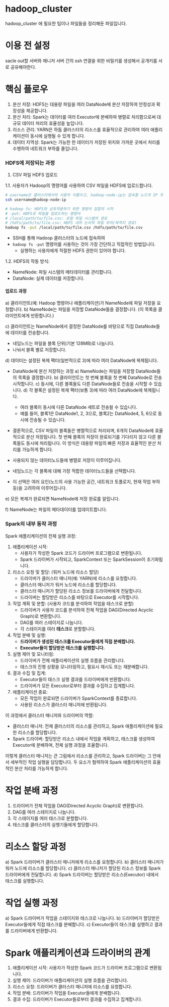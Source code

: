 # hadoop_cluster
hadoop_cluster 에 필요한 팁이나 파일들을 정리해둔 파일입니다.

# 이용 전 설정
sacle out할 서버와 매니저 서버 간의 ssh 연결을 위한 비밀키를 생성해서 공개키를 서로 공유해야한다.


# 핵심 플로우

1. 분산 저장: HDFS는 대용량 파일을 여러 DataNode에 분산 저장하여 안정성과 확장성을 제공합니다.
2. 분산 처리: Spark는 데이터를 여러 Executor에 분배하여 병렬로 처리함으로써 대규모 데이터 처리의 효율성을 높입니다.
3. 리소스 관리: YARN은 하둡 클러스터의 리소스를 효율적으로 관리하여 여러 애플리케이션이 동시에 실행될 수 있게 합니다.
4. 데이터 지역성: Spark는 가능한 한 데이터가 저장된 위치와 가까운 곳에서 처리를 수행하여 네트워크 부하를 줄입니다.

### HDFS에 저장되는 과정
1. CSV 파일 HDFS 업로드

1.1. 사용자가 Hadoop의 명령어를 사용하여 CSV 파일을 HDFS에 업로드합니다.

```bash
# username은 클러스터에서의 사용자 이름이고, hadoop-node-ip는 접속할 노드의 IP 주소입니다.
ssh username@hadoop-node-ip

# hadoop fs: HDFS와 상호작용하기 위한 명령어 집합의 시작
# -put: HDFS로 파일을 업로드하는 명령어
# /local/path/to/file.csv: 로컬 파일 시스템의 경로
# /hdfs/path/to/file.csv: HDFS 내의 논리적 파일 위치(목적지 경로)
hadoop fs -put /local/path/to/file.csv /hdfs/path/to/file.csv
```

- SSH를 통해 Hadoop 클러스터의 노드에 접속하여
- `hadoop fs -put` 명령어를 사용하는 것이 가장 간단하고 직접적인 방법입니다.
    - 실행하는 사용자에게 적절한 HDFS 권한이 있어야 합니다.

1.2. HDFS의 작동 방식:

- NameNode: 파일 시스템의 메타데이터를 관리합니다.
- DataNode: 실제 데이터를 저장합니다.

#### 업로드 과정

a) 클라이언트(예: Hadoop 명령어나 애플리케이션)가  NameNode에 파일 저장을 요청합니다.
b) NameNode는 파일을 저장할 DataNode들을 결정합니다. (이 목록을 클라이언트에게 반환합니다.)

c) 클라이언트는 NameNode에서 결정한 DataNode를 바탕으로 직접 DataNode들에 데이터를 전송합니다.

- 네임노드는 파일을 블록 단위(기본 128MB)로 나눕니다.
- 나눠서 블록 별로 저장합니다.

d) 데이터는 설정된 복제 팩터(일반적으로 3)에 따라 여러 DataNode에 복제됩니다.
- DataNode에 분산 저장하는 과정
    a) NameNode는 파일을 저장할 DataNode들의 목록을 결정합니다.
    b) 클라이언트는 첫 번째 블록을 첫 번째 DataNode로 전송 시작합니다.
    c) 동시에, 다른 블록들도 다른 DataNode들로 전송을 시작할 수 있습니다.
    d) 각 블록은 설정된 복제 팩터(보통 3)에 따라 여러 DataNode에 복제됩니다.
    - 여러 블록이 동시에 다른 DataNode 세트로 전송될 수 있습니다.
    - 예를 들어, 블록1은 DataNode1, 2, 3으로, 블록2는 DataNode4, 5, 6으로 동시에 전송될 수 있습니다.
    
- 결론적으로, CSV 파일의 블록들은 병렬적으로 처리되며, 6개의 DataNode에 효율적으로 분산 저장됩니다. 첫 번째 블록의 저장이 완료되기를 기다리지 않고 다른 블록들도 동시에 처리됩니다. 이 방식은 대용량 파일의 빠른 저장과 효율적인 분산 처리를 가능하게 합니다.

- 사용되지 않는 데이터노드들에 병렬로 저장이 이루어집니다.
- 네임노드는 각 블록에 대해 가장 적합한 데이터노드들을 선택합니다.
- 이 선택은 여러 요인(노드의 사용 가능한 공간, 네트워크 토폴로지, 현재 작업 부하 등)을 고려하여 이루어집니다.
  
e) 모든 복제가 완료되면 NameNode에 저장 완료를 알립니다.

f) NameNode는 파일의 메타데이터를 업데이트합니다.



### Spark의 내부 동작 과정
Spark 애플리케이션의 전체 실행 과정:

1. 애플리케이션 시작:
    - 사용자가 작성한 Spark 코드가 드라이버 프로그램으로 변환됩니다.
    - Spark 드라이버가 시작되고, SparkContext 또는 SparkSession이 초기화됩니다.
2. 리소스 요청 및 할당: (워커 노드에 리소스 할당)
    - 드라이버가 클러스터 매니저(예: YARN)에 리소스를 요청합니다.
    - 클러스터 매니저가 워커 노드에 리소스를 할당합니다.
    - 클러스터 매니저가 할당된 리소스 정보를 드라이버에게 전달합니다.
    - 드라이버는 할당받은 리소스를 바탕으로 Executor를 시작합니다.
3. 작업 계획 및 분할: (사용자 코드를 분석하여 작업을 태스크로 분할)
    - 드라이버가 사용자 코드를 분석하여 전체 작업을 DAG(Directed Acyclic Graph)로 변환합니다.
    - DAG를 여러 스테이지로 나눕니다.
    - 각 스테이지를 여러 **태스크**로 분할합니다.
4. 작업 분배 및 실행:
    - **드라이버가 생성된 태스크를 Executor들에게 직접 분배합니다.**
    - **Executor들이 할당받은 태스크를 실행합니다.**
5. 실행 제어 및 모니터링:
    - 드라이버가 전체 애플리케이션의 실행 흐름을 관리합니다.
    - 태스크의 진행 상황을 모니터링하고, 필요시 재시도 또는 재분배합니다.
6. 결과 수집 및 집계:
    - Executor들이 태스크 실행 결과를 드라이버에게 반환합니다.
    - 드라이버가 모든 Executor로부터 결과를 수집하고 집계합니다.
7. 애플리케이션 종료:
    - 모든 작업이 완료되면 드라이버가 SparkContext를 종료합니다.
    - 사용된 리소스가 클러스터 매니저에 반환됩니다.

이 과정에서 클러스터 매니저와 드라이버의 역할:

- 클러스터 매니저: 전체 클러스터의 리소스를 관리하고, Spark 애플리케이션에 필요한 리소스를 할당합니다.
- Spark 드라이버: 할당받은 리소스 내에서 작업을 계획하고, 태스크를 생성하여 Executor에 분배하며, 전체 실행 과정을 조율합니다.

이렇게 클러스터 매니저는 큰 그림에서 리소스를 관리하고, Spark 드라이버는 그 안에서 세부적인 작업 실행을 담당합니다. 두 요소가 협력하여 Spark 애플리케이션의 효율적인 분산 처리를 가능하게 합니다.

# 작업 분배 과정

1. 드라이버가 전체 작업을 DAG(Directed Acyclic Graph)로 변환합니다.
2. DAG를 여러 스테이지로 나눕니다.
3. 각 스테이지를 여러 태스크로 분할합니다.
4. 태스크를 클러스터의 실행기들에게 할당합니다.

# 리소스 할당 과정

a) Spark 드라이버가 클러스터 매니저에게 리소스를 요청합니다.
b) 클러스터 매니저가 워커 노드에 리소스를 할당합니다.
c) 클러스터 매니저가 할당된 리소스 정보를 Spark 드라이버에게 전달합니다.
d) Spark 드라이버는 할당받은 리소스(Executor) 내에서 태스크를 실행합니다.

# 작업 실행 과정

a) Spark 드라이버가 작업을 스테이지와 태스크로 나눕니다.
b) 드라이버가 할당받은 Executor들에게 직접 태스크를 분배합니다.
c) Executor들이 태스크를 실행하고 결과를 드라이버에게 반환합니다.

# Spark 애플리케이션과 드라이버의 관계

1. 애플리케이션 시작: 사용자가 작성한 Spark 코드가 드라이버 프로그램으로 변환됩니다.
2. 실행 제어: 드라이버가 애플리케이션의 실행 흐름을 관리합니다.
3. 리소스 요청: 드라이버가 클러스터 매니저에 리소스를 요청합니다.
4. 작업 분배: 드라이버가 작업을 Executor들에게 분배합니다.
5. 결과 수집: 드라이버가 Executor들로부터 결과를 수집하고 집계합니다.
